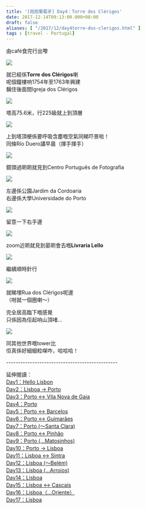 ```yaml
---
title: '[抱抱葡萄牙] Day4：Torre dos Clérigos'
date: 2017-12-14T09:13:00.000+08:00
draft: false
aliases: [ "/2017/12/day4torre-dos-clerigos.html" ]
tags : [travel - Portugal]
---
```


由café食完行出嚟  

[![](https://c1.staticflickr.com/5/4242/35816348876_bfd56b2934_z.jpg)](https://c1.staticflickr.com/5/4242/35816348876_bfd56b2934_z.jpg)

就已經係**Torre dos Clérigos**喇  
呢個鐘樓响1754年至1763年興建  
黐住後面間Igreja dos Clérigos  

[![](https://c1.staticflickr.com/5/4559/38775958292_389f1b7e91_z.jpg)](https://c1.staticflickr.com/5/4559/38775958292_389f1b7e91_z.jpg)

塔高75.6米，行225級就上到頂層  

[![](https://c1.staticflickr.com/5/4535/38090755434_248747d69c_z.jpg)](https://c1.staticflickr.com/5/4535/38090755434_248747d69c_z.jpg)

上到塔頂梗係要呼吸含塵嘅空氣同睇吓景啦！  
同條Río Duero講早晨（揮手揮手）  

[![](https://c1.staticflickr.com/5/4562/38090753704_b452286046_z.jpg)](https://c1.staticflickr.com/5/4562/38090753704_b452286046_z.jpg)

鏡頭過啲啲就見到Centro Português de Fotografia  

[![](https://c1.staticflickr.com/5/4548/38090755094_3f42dfc4ca_z.jpg)](https://c1.staticflickr.com/5/4548/38090755094_3f42dfc4ca_z.jpg)

左邊係公園Jardim da Cordoaria  
右邊係大學Universidade do Porto  

[![](https://c1.staticflickr.com/5/4287/35047468043_edbce669c0_z.jpg)](https://c1.staticflickr.com/5/4287/35047468043_edbce669c0_z.jpg)

留意一下右手邊  

[![](https://c1.staticflickr.com/5/4538/38776269732_e14bce195c_z.jpg)](https://c1.staticflickr.com/5/4538/38776269732_e14bce195c_z.jpg)

zoom近啲就見到晏啲會去嘅**Livraria Lello**  

[![](https://c1.staticflickr.com/5/4517/27031011519_8ae3821be5_z.jpg)](https://c1.staticflickr.com/5/4517/27031011519_8ae3821be5_z.jpg)

繼續順時針行  

[![](https://c1.staticflickr.com/5/4570/27031010599_d58d7b655d_z.jpg)](https://c1.staticflickr.com/5/4570/27031010599_d58d7b655d_z.jpg)

就睇埋Rua dos Clérigos呢邊  
（咁就一個圈喇～）  
  
完全居高臨下嘅感覺  
只係因為佢起响山頂啫...  

[![](https://c1.staticflickr.com/5/4584/38090754444_b6baed7ffb_z.jpg)](https://c1.staticflickr.com/5/4584/38090754444_b6baed7ffb_z.jpg)

同其他世界嘅tower比  
佢真係好細細粒㗎咋，哈哈哈！  
  
  
\-----------------------------------------------  
  
  
延伸閱讀：  
[Day1：Hello Lisbon](https://www.hidie.net/2017/07/day1hello-lisbon.html)  
[Day2：Lisboa → Porto](https://www.hidie.net/2017/07/day2lisboa-porto.html)  
[Day3：Porto ↔ Vila Nova de Gaia](https://www.hidie.net/2017/07/day3porto-vila-nova-de-gaia.html)  
[Day4：Porto](http://www.hidie.net/2017/07/day4porto.html)  
[Day5：Porto ↔ Barcelos](http://www.hidie.net/2017/07/day5porto-barcelos.html)  
[Day6：Porto ↔ Guimarães](http://www.hidie.net/2017/07/day6porto-guimaraes.html)  
[Day7：Porto (～Santa Clara)](http://www.hidie.net/2017/08/day7porto-santa-clara.html)  
[Day8：Porto ↔ Pinhão](http://www.hidie.net/2017/08/day8porto-pinhao.html)  
[Day9：Porto (...Matosinhos)](http://www.hidie.net/2017/08/day9porto-matosinhos.html)  
[Day10：Porto → Lisboa](http://www.hidie.net/2017/08/day10porto-lisboa.html)  
[Day11：Lisboa ↔ Sintra](http://www.hidie.net/2017/08/day11lisboa-sintra.html)  
[Day12：Lisboa (～Belém)](http://www.hidie.net/2017/08/day12lisboa-belem.html)  
[Day13：Lisboa (...Arroios)](http://www.hidie.net/2017/08/day13lisboa-arroios.html)  
[Day14：Lisboa](http://www.hidie.net/2017/08/day14lisboa.html)  
[Day15：Lisboa ↔ Cascais](http://www.hidie.net/2017/08/day15lisboa-cascais.html)  
[Day16：Lisboa（...Oriente）](http://www.hidie.net/2017/08/day16lisboaoriente.html)  
[Day17：Lisboa](http://www.hidie.net/2017/08/day17lisboa.html)